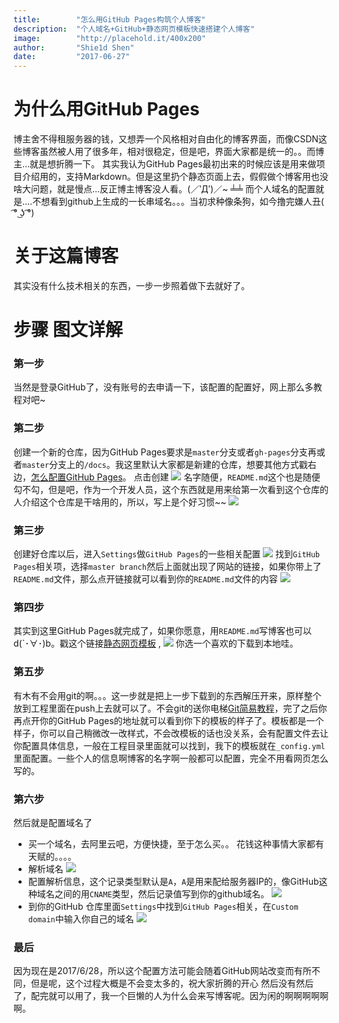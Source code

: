 ```yaml
---
title:        "怎么用GitHub Pages构筑个人博客"
description:  "个人域名+GitHub+静态网页模板快速搭建个人博客"
image:        "http://placehold.it/400x200"
author:       "Shie1d Shen"
date:         "2017-06-27"
---
```

# 为什么用GitHub Pages
博主舍不得租服务器的钱，又想弄一个风格相对自由化的博客界面，而像CSDN这些博客虽然被人用了很多年，相对很稳定，但是吧，界面大家都是统一的。。而博主...就是想折腾一下。
其实我认为GitHub Pages最初出来的时候应该是用来做项目介绍用的，支持Markdown。但是这里扔个静态页面上去，假假做个博客用也没啥大问题，就是慢点...反正博主博客没人看。(／‵Д′)／~ ╧╧
而个人域名的配置就是....不想看到github上生成的一长串域名。。。当初求种像条狗，如今撸完嫌人丑( ͡° ͜ʖ ͡°)
# 关于这篇博客
其实没有什么技术相关的东西，一步一步照着做下去就好了。
# 步骤 图文详解
### 第一步
 当然是登录GitHub了，没有账号的去申请一下，该配置的配置好，网上那么多教程对吧~
### 第二步
创建一个新的仓库，因为GitHub Pages要求是`master`分支或者`gh-pages`分支再或者`master`分支上的`/docs`。我这里默认大家都是新建的仓库，想要其他方式戳右边，[怎么配置GitHub Pages](https://help.github.com/articles/configuring-a-publishing-source-for-github-pages/)。
点击创建
![](/resources/img-post/build_blog/build_blog_1.png)
名字随便，`README.md`这个也是随便勾不勾，但是吧，作为一个开发人员，这个东西就是用来给第一次看到这个仓库的人介绍这个仓库是干啥用的，所以，写上是个好习惯~~ 
![](/resources/img-post/build_blog/build_blog_2.png)
### 第三步
 创建好仓库以后，进入`Settings`做`GitHub Pages`的一些相关配置
![](/resources/img-post/build_blog/build_blog_3.png)
找到`GitHub Pages`相关项，选择`master branch`然后上面就出现了网站的链接，如果你带上了`README.md`文件，那么点开链接就可以看到你的`README.md`文件的内容
![](/resources/img-post/build_blog/build_blog_4.png)
### 第四步
 其实到这里GitHub Pages就完成了，如果你愿意，用`README.md`写博客也可以 d(`･∀･)b。戳这个链接[静态网页模板](http://jekyllthemes.org/) ,
![](/resources/img-post/build_blog/build_blog_5.png)
你选一个喜欢的下载到本地哇。
### 第五步
有木有不会用git的啊。。。这一步就是把上一步下载到的东西解压开来，原样整个放到工程里面在push上去就可以了。不会git的送你电梯[Git简易教程](http://www.liaoxuefeng.com/wiki/0013739516305929606dd18361248578c67b8067c8c017b000)，完了之后你再点开你的GitHub Pages的地址就可以看到你下的模板的样子了。模板都是一个样子，你可以自己稍微改一改样式，不会改模板的话也没关系，会有配置文件去让你配置具体信息，一般在工程目录里面就可以找到，我下的模板就在`_config.yml`里面配置。一些个人的信息啊博客的名字啊一般都可以配置，完全不用看网页怎么写的。
### 第六步
然后就是配置域名了
* 买一个域名，去阿里云吧，方便快捷，至于怎么买。。 花钱这种事情大家都有天赋的。。。。
* 解析域名
![](/resources/img-post/build_blog/build_blog_6.png)
* 配置解析信息，这个记录类型默认是`A`，`A`是用来配给服务器IP的，像GitHub这种域名之间的用`CNAME`类型，然后记录值写到你的github域名。
![](/resources/img-post/build_blog/build_blog_7.png)
* 到你的GitHub 仓库里面`Settings`中找到`GitHub Pages`相关，在`Custom domain`中输入你自己的域名
![](/resources/img-post/build_blog/build_blog_8.png)
### 最后
因为现在是2017/6/28，所以这个配置方法可能会随着GitHub网站改变而有所不同，但是呢，这个过程大概是不会变太多的，祝大家折腾的开心
然后没有然后了，配完就可以用了，我一个巨懒的人为什么会来写博客呢。因为闲的啊啊啊啊啊啊。




































